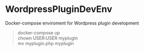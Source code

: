 # WordpressPluginDevEnv

Docker-compose enviroment for Wordpress plugin development

> docker-compose up\
> chown USER:USER myplugin\
> mv myplugin.php myplugin
